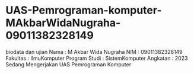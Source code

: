 # UAS-Pemrograman-komputer-MAkbarWidaNugraha-09011382328149
biodata dan ujian
Nama : M Akbar Wida Nugraha
NIM : 09011382328149
Fakultas : IlmuKomputer
Program Studi : SistemKomputer
Angkatan : 2023
Sedang Mengerjakan UAS Pemrograman Komputer
